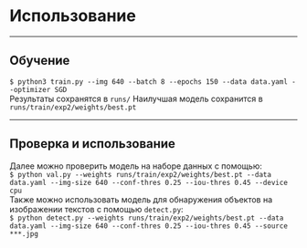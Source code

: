 # Использование
---
## Обучение 
`$ python3 train.py --img 640 --batch 8 --epochs 150 --data data.yaml --optimizer SGD`      
Результаты сохранятся в `runs/`
Наилучшая модель сохранится в `runs/train/exp2/weights/best.pt`

---
## Проверка и использование
Далее можно проверить модель на наборе данных с помощью:     
`$ python val.py --weights runs/train/exp2/weights/best.pt --data data.yaml --img-size 640 --conf-thres 0.25 --iou-thres 0.45 --device cpu`       
Также можно использовать модель для обнаружения объектов на изображении текстов с помощью `detect.py`:      
`$ python detect.py --weights runs/train/exp2/weights/best.pt --data data.yaml --img-size 640 --conf-thres 0.25 --iou-thres 0.45 --source ***.jpg`
